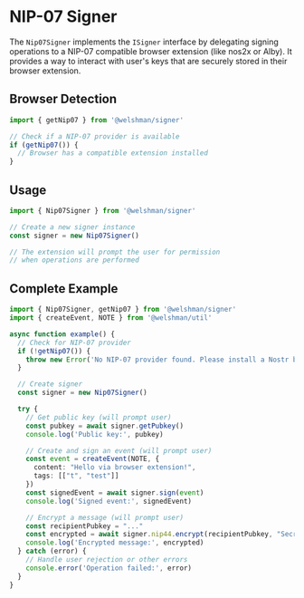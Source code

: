 # NIP-07 Signer

The `Nip07Signer` implements the `ISigner` interface by delegating signing operations to a NIP-07 compatible browser extension (like nos2x or Alby). It provides a way to interact with user's keys that are securely stored in their browser extension.

## Browser Detection

```typescript
import { getNip07 } from '@welshman/signer'

// Check if a NIP-07 provider is available
if (getNip07()) {
  // Browser has a compatible extension installed
}
```

## Usage

```typescript
import { Nip07Signer } from '@welshman/signer'

// Create a new signer instance
const signer = new Nip07Signer()

// The extension will prompt the user for permission
// when operations are performed
```


## Complete Example

```typescript
import { Nip07Signer, getNip07 } from '@welshman/signer'
import { createEvent, NOTE } from '@welshman/util'

async function example() {
  // Check for NIP-07 provider
  if (!getNip07()) {
    throw new Error('No NIP-07 provider found. Please install a Nostr browser extension.')
  }

  // Create signer
  const signer = new Nip07Signer()

  try {
    // Get public key (will prompt user)
    const pubkey = await signer.getPubkey()
    console.log('Public key:', pubkey)

    // Create and sign an event (will prompt user)
    const event = createEvent(NOTE, {
      content: "Hello via browser extension!",
      tags: [["t", "test"]]
    })
    const signedEvent = await signer.sign(event)
    console.log('Signed event:', signedEvent)

    // Encrypt a message (will prompt user)
    const recipientPubkey = "..."
    const encrypted = await signer.nip44.encrypt(recipientPubkey, "Secret message")
    console.log('Encrypted message:', encrypted)
  } catch (error) {
    // Handle user rejection or other errors
    console.error('Operation failed:', error)
  }
}
```
